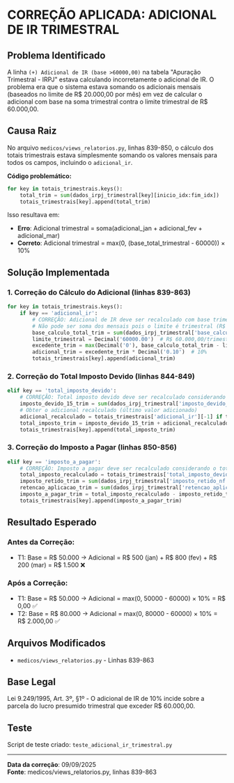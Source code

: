 # CORREÇÃO APLICADA: ADICIONAL DE IR TRIMESTRAL

## Problema Identificado
A linha `(+) Adicional de IR (base >60000,00)` na tabela "Apuração Trimestral - IRPJ" estava calculando incorretamente o adicional de IR. O problema era que o sistema estava somando os adicionais mensais (baseados no limite de R$ 20.000,00 por mês) em vez de calcular o adicional com base na soma trimestral contra o limite trimestral de R$ 60.000,00.

## Causa Raiz
No arquivo `medicos/views_relatorios.py`, linhas 839-850, o cálculo dos totais trimestrais estava simplesmente somando os valores mensais para todos os campos, incluindo o `adicional_ir`. 

**Código problemático:**
```python
for key in totais_trimestrais.keys():
    total_trim = sum(dados_irpj_trimestral[key][inicio_idx:fim_idx])
    totais_trimestrais[key].append(total_trim)
```

Isso resultava em:
- **Erro**: Adicional trimestral = soma(adicional_jan + adicional_fev + adicional_mar)
- **Correto**: Adicional trimestral = max(0, (base_total_trimestral - 60000)) × 10%

## Solução Implementada

### 1. Correção do Cálculo do Adicional (linhas 839-863)
```python
for key in totais_trimestrais.keys():
    if key == 'adicional_ir':
        # CORREÇÃO: Adicional de IR deve ser recalculado com base trimestral
        # Não pode ser soma dos mensais pois o limite é trimestral (R$ 60.000,00)
        base_calculo_total_trim = sum(dados_irpj_trimestral['base_calculo_total'][inicio_idx:fim_idx])
        limite_trimestral = Decimal('60000.00')  # R$ 60.000,00/trimestre
        excedente_trim = max(Decimal('0'), base_calculo_total_trim - limite_trimestral)
        adicional_trim = excedente_trim * Decimal('0.10')  # 10%
        totais_trimestrais[key].append(adicional_trim)
```

### 2. Correção do Total Imposto Devido (linhas 844-849)
```python
elif key == 'total_imposto_devido':
    # CORREÇÃO: Total imposto devido deve ser recalculado considerando o adicional correto
    imposto_devido_15_trim = sum(dados_irpj_trimestral['imposto_devido_15'][inicio_idx:fim_idx])
    # Obter o adicional recalculado (último valor adicionado)
    adicional_recalculado = totais_trimestrais['adicional_ir'][-1] if totais_trimestrais['adicional_ir'] else Decimal('0')
    total_imposto_trim = imposto_devido_15_trim + adicional_recalculado
    totais_trimestrais[key].append(total_imposto_trim)
```

### 3. Correção do Imposto a Pagar (linhas 850-856)
```python
elif key == 'imposto_a_pagar':
    # CORREÇÃO: Imposto a pagar deve ser recalculado considerando o total correto
    total_imposto_recalculado = totais_trimestrais['total_imposto_devido'][-1] if totais_trimestrais['total_imposto_devido'] else Decimal('0')
    imposto_retido_trim = sum(dados_irpj_trimestral['imposto_retido_nf'][inicio_idx:fim_idx])
    retencao_aplicacao_trim = sum(dados_irpj_trimestral['retencao_aplicacao'][inicio_idx:fim_idx])
    imposto_a_pagar_trim = total_imposto_recalculado - imposto_retido_trim - retencao_aplicacao_trim
    totais_trimestrais[key].append(imposto_a_pagar_trim)
```

## Resultado Esperado

### Antes da Correção:
- T1: Base = R$ 50.000 → Adicional = R$ 500 (jan) + R$ 800 (fev) + R$ 200 (mar) = R$ 1.500 ❌

### Após a Correção:
- T1: Base = R$ 50.000 → Adicional = max(0, 50000 - 60000) × 10% = R$ 0,00 ✅
- T2: Base = R$ 80.000 → Adicional = max(0, 80000 - 60000) × 10% = R$ 2.000,00 ✅

## Arquivos Modificados
- `medicos/views_relatorios.py` - Linhas 839-863

## Base Legal
Lei 9.249/1995, Art. 3º, §1º - O adicional de IR de 10% incide sobre a parcela do lucro presumido trimestral que exceder R$ 60.000,00.

## Teste
Script de teste criado: `teste_adicional_ir_trimestral.py`

---
**Data da correção**: 09/09/2025  
**Fonte**: medicos/views_relatorios.py, linhas 839-863
